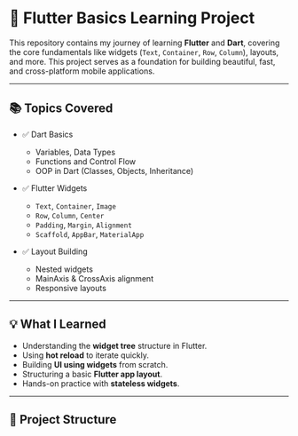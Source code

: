 # 🚀 Flutter Basics Learning Project

This repository contains my journey of learning **Flutter** and **Dart**, covering the core fundamentals like widgets (`Text`, `Container`, `Row`, `Column`), layouts, and more. This project serves as a foundation for building beautiful, fast, and cross-platform mobile applications.

---

## 📚 Topics Covered

- ✅ Dart Basics
  - Variables, Data Types
  - Functions and Control Flow
  - OOP in Dart (Classes, Objects, Inheritance)

- ✅ Flutter Widgets
  - `Text`, `Container`, `Image`
  - `Row`, `Column`, `Center`
  - `Padding`, `Margin`, `Alignment`
  - `Scaffold`, `AppBar`, `MaterialApp`

- ✅ Layout Building
  - Nested widgets
  - MainAxis & CrossAxis alignment
  - Responsive layouts

---

## 💡 What I Learned

- Understanding the **widget tree** structure in Flutter.
- Using **hot reload** to iterate quickly.
- Building **UI using widgets** from scratch.
- Structuring a basic **Flutter app layout**.
- Hands-on practice with **stateless widgets**.

---

## 📁 Project Structure

